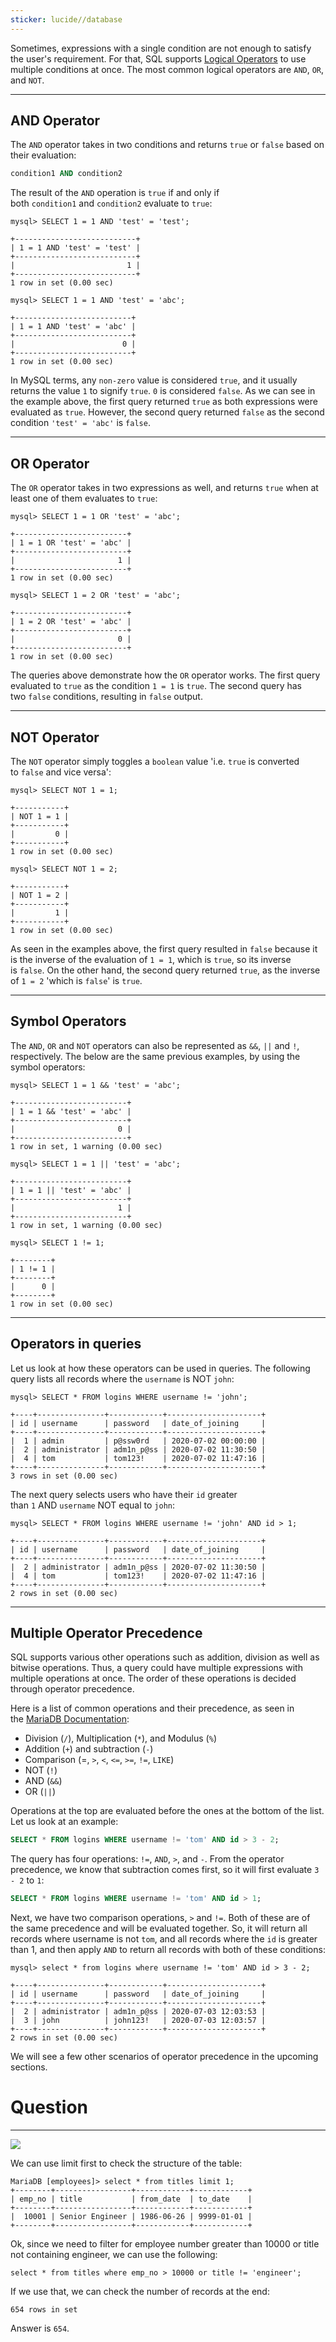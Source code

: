 ```yaml
---
sticker: lucide//database
---
```

Sometimes, expressions with a single condition are not enough to satisfy the user's requirement. For that, SQL supports [Logical Operators](https://dev.mysql.com/doc/refman/8.0/en/logical-operators.html) to use multiple conditions at once. The most common logical operators are `AND`, `OR`, and `NOT`.

---

## AND Operator

The `AND` operator takes in two conditions and returns `true` or `false` based on their evaluation:


```sql
condition1 AND condition2
```

The result of the `AND` operation is `true` if and only if both `condition1` and `condition2` evaluate to `true`:


```shell-session
mysql> SELECT 1 = 1 AND 'test' = 'test';

+---------------------------+
| 1 = 1 AND 'test' = 'test' |
+---------------------------+
|                         1 |
+---------------------------+
1 row in set (0.00 sec)

mysql> SELECT 1 = 1 AND 'test' = 'abc';

+--------------------------+
| 1 = 1 AND 'test' = 'abc' |
+--------------------------+
|                        0 |
+--------------------------+
1 row in set (0.00 sec)
```

In MySQL terms, any `non-zero` value is considered `true`, and it usually returns the value `1` to signify `true`. `0` is considered `false`. As we can see in the example above, the first query returned `true` as both expressions were evaluated as `true`. However, the second query returned `false` as the second condition `'test' = 'abc'` is `false`.

---

## OR Operator

The `OR` operator takes in two expressions as well, and returns `true` when at least one of them evaluates to `true`:


```shell-session
mysql> SELECT 1 = 1 OR 'test' = 'abc';

+-------------------------+
| 1 = 1 OR 'test' = 'abc' |
+-------------------------+
|                       1 |
+-------------------------+
1 row in set (0.00 sec)

mysql> SELECT 1 = 2 OR 'test' = 'abc';

+-------------------------+
| 1 = 2 OR 'test' = 'abc' |
+-------------------------+
|                       0 |
+-------------------------+
1 row in set (0.00 sec)
```

The queries above demonstrate how the `OR` operator works. The first query evaluated to `true` as the condition `1 = 1` is `true`. The second query has two `false` conditions, resulting in `false` output.

---

## NOT Operator

The `NOT` operator simply toggles a `boolean` value 'i.e. `true` is converted to `false` and vice versa':


```shell-session
mysql> SELECT NOT 1 = 1;

+-----------+
| NOT 1 = 1 |
+-----------+
|         0 |
+-----------+
1 row in set (0.00 sec)

mysql> SELECT NOT 1 = 2;

+-----------+
| NOT 1 = 2 |
+-----------+
|         1 |
+-----------+
1 row in set (0.00 sec)
```

As seen in the examples above, the first query resulted in `false` because it is the inverse of the evaluation of `1 = 1`, which is `true`, so its inverse is `false`. On the other hand, the second query returned `true`, as the inverse of `1 = 2` 'which is `false`' is `true`.

---

## Symbol Operators

The `AND`, `OR` and `NOT` operators can also be represented as `&&`, `||` and `!`, respectively. The below are the same previous examples, by using the symbol operators:

```shell-session
mysql> SELECT 1 = 1 && 'test' = 'abc';

+-------------------------+
| 1 = 1 && 'test' = 'abc' |
+-------------------------+
|                       0 |
+-------------------------+
1 row in set, 1 warning (0.00 sec)

mysql> SELECT 1 = 1 || 'test' = 'abc';

+-------------------------+
| 1 = 1 || 'test' = 'abc' |
+-------------------------+
|                       1 |
+-------------------------+
1 row in set, 1 warning (0.00 sec)

mysql> SELECT 1 != 1;

+--------+
| 1 != 1 |
+--------+
|      0 |
+--------+
1 row in set (0.00 sec)
```

---

## Operators in queries

Let us look at how these operators can be used in queries. The following query lists all records where the `username` is NOT `john`:


```shell-session
mysql> SELECT * FROM logins WHERE username != 'john';

+----+---------------+------------+---------------------+
| id | username      | password   | date_of_joining     |
+----+---------------+------------+---------------------+
|  1 | admin         | p@ssw0rd   | 2020-07-02 00:00:00 |
|  2 | administrator | adm1n_p@ss | 2020-07-02 11:30:50 |
|  4 | tom           | tom123!    | 2020-07-02 11:47:16 |
+----+---------------+------------+---------------------+
3 rows in set (0.00 sec)
```

The next query selects users who have their `id` greater than `1` AND `username` NOT equal to `john`:


```shell-session
mysql> SELECT * FROM logins WHERE username != 'john' AND id > 1;

+----+---------------+------------+---------------------+
| id | username      | password   | date_of_joining     |
+----+---------------+------------+---------------------+
|  2 | administrator | adm1n_p@ss | 2020-07-02 11:30:50 |
|  4 | tom           | tom123!    | 2020-07-02 11:47:16 |
+----+---------------+------------+---------------------+
2 rows in set (0.00 sec)
```

---

## Multiple Operator Precedence

SQL supports various other operations such as addition, division as well as bitwise operations. Thus, a query could have multiple expressions with multiple operations at once. The order of these operations is decided through operator precedence.

Here is a list of common operations and their precedence, as seen in the [MariaDB Documentation](https://mariadb.com/kb/en/operator-precedence/):

- Division (`/`), Multiplication (`*`), and Modulus (`%`)
- Addition (`+`) and subtraction (`-`)
- Comparison (=, `>`, `<`, `<=`, `>=`, `!=`, `LIKE`)
- NOT (`!`)
- AND (`&&`)
- OR (`||`)

Operations at the top are evaluated before the ones at the bottom of the list. Let us look at an example:


```sql
SELECT * FROM logins WHERE username != 'tom' AND id > 3 - 2;
```

The query has four operations: `!=`, `AND`, `>`, and `-`. From the operator precedence, we know that subtraction comes first, so it will first evaluate `3 - 2` to `1`:


```sql
SELECT * FROM logins WHERE username != 'tom' AND id > 1;
```

Next, we have two comparison operations, `>` and `!=`. Both of these are of the same precedence and will be evaluated together. So, it will return all records where username is not `tom`, and all records where the `id` is greater than 1, and then apply `AND` to return all records with both of these conditions:

```shell-session
mysql> select * from logins where username != 'tom' AND id > 3 - 2;

+----+---------------+------------+---------------------+
| id | username      | password   | date_of_joining     |
+----+---------------+------------+---------------------+
|  2 | administrator | adm1n_p@ss | 2020-07-03 12:03:53 |
|  3 | john          | john123!   | 2020-07-03 12:03:57 |
+----+---------------+------------+---------------------+
2 rows in set (0.00 sec)
```

We will see a few other scenarios of operator precedence in the upcoming sections.

# Question
---


![](cybersecurity/images/Pasted%2520image%252020250131142339.png)

We can use limit first to check the structure of the table:

```
MariaDB [employees]> select * from titles limit 1;
+--------+-----------------+------------+------------+
| emp_no | title           | from_date  | to_date    |
+--------+-----------------+------------+------------+
|  10001 | Senior Engineer | 1986-06-26 | 9999-01-01 |
+--------+-----------------+------------+------------+
```


Ok, since we need to filter for employee number greater than 10000 or title not containing engineer, we can use the following:

`select * from titles where emp_no > 10000 or title != 'engineer';`

If we use that, we can check the number of records at the end:

`654 rows in set`

Answer is `654`.


